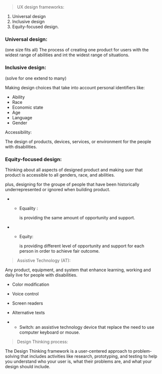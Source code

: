 > UX design frameworks:
1. Universal design
2. Inclusive design
3. Equity-focused design.



### Universal design:
(one size fits all)
The process of creating one product for users with the widest range of abilities and int the widest range of situations.

### Inclusive design:
(solve for one extend to many)

 Making design choices that take into account personal identifiers like:

- Ability
- Race
- Economic state
- Age 
- Language
- Gender

Accessibility:

The design of products, devices, services, or environment for the people with disabilities. 

### Equity-focused design:

Thinking about all aspects of designed product and making suer that product is accessible to all genders, race, and abilities.

 plus, designing for the groupe of people that have been historically underrepresented or ignored when building product.

- - Equality :
    
    is providing the same amount of opportunity and support.
-  - Equity:

        is  providing different level of opportunity and support for each person in order to achieve fair outcome.

> Assistive Technology (AT):

 Any product, equipment, and system that enhance learning, working and daily live for people with disabilities.

 - Color modification
 - Voice control
 - Screen readers
 - Alternative texts 

 - - Switch:
    an assistive technology device that replace the need to use computer keyboard or mouse.

> Design Thinking process:

The Design Thinking framework is a user-centered approach to problem-solving that includes activities like research, prototyping, and testing to help you understand who your user is, what their problems are, and what your design should include.